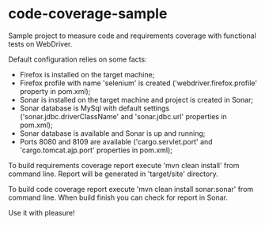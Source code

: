 code-coverage-sample
====================

Sample project to measure code and requirements coverage with functional tests on WebDriver.

Default configuration relies on some facts:

- Firefox is installed on the target machine;
- Firefox profile with name 'selenium' is created ('webdriver.firefox.profile' property in pom.xml);
- Sonar is installed on the target machine and project is created in Sonar;
- Sonar database is MySql with default settings ('sonar.jdbc.driverClassName' and 'sonar.jdbc.url' properties in pom.xml);
- Sonar database is available and Sonar is up and running;
- Ports 8080 and 8109 are available ('cargo.servlet.port' and 'cargo.tomcat.ajp.port' properties in pom.xml);

To build requirements coverage report execute 'mvn clean install' from command line. Report will be generated in 'target/site' directory.

To build code coverage report execute 'mvn clean install sonar:sonar' from command line. When build finish you can check for report in Sonar.

Use it with pleasure!


